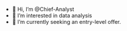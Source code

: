 - 👋 Hi, I’m @Chief-Analyst
- 👀 I’m interested in data analysis
- 🌱 I’m currently seeking an entry-level offer.

<!---
Chief-Analyst/Chief-Analyst is a ✨ special ✨ repository because its `README.md` (this file) appears on your GitHub profile.
You can click the Preview link to take a look at your changes.
--->
